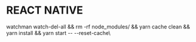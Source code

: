 # REACT NATIVE

watchman watch-del-all && rm -rf node_modules/ && yarn cache clean && yarn install && yarn start -- --reset-cache\
